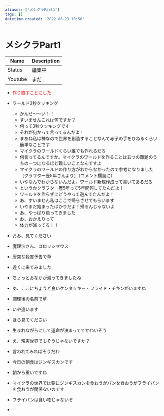 ```yaml
---
aliases: ['メシクラPart1']
tags: []
datetime-created: '2022-06-29 10:50'
---
```


# メシクラPart1
| Name   | Description                         |
| ------ | ----------------------------------- |
| Status | 編集中 |
| Youtube       | まだ                                    |

- <font color="Red">作り直すことにした</font>

- ワールド3秒クッキング
	- かんせ～～い！！
	- すいませんこれは何ですか？
	- 何って3秒クッキングです
	- それが何かって言ってるんだよ！
	- まあね私は神なので世界を創造することなんて赤子の手をひねるくらい簡単なことです
	- マイクラのワールドくらい誰でも作れるだろ
	- 何言ってるんですか。マイクラのワールドを作ることは五つの難題のうちの一つになるほど難しいことなんですよ
	- マイクラのワールドの作り方がわからなかったので参考になりました（クラフター歴5年さんより）（コメント欄風に）
	- いやなんでわからないんだよ。ワールド新規作成って書いてあるだろ
	- というかクラフター歴5年って5年間何してたんだよ！
	- ワールドを作らずにどうやって遊んでたんだよ！
	- あ、すいません私はここで帰らさせてもらいます
	- いやまだ始まったばかりだよ！帰るんじゃないよ
	- あ、やっぱり戻ってきました
	- お、おかえりって
	- 体力が減ってる！！

- おお、見てください
- 魔理沙さん、コロッシマウス
- 唐突な殺害予告で草
- 近くに来てみました

- ちょっとおなかが減ってきましたね
- あ、ここにちょうど良いケンタッキー・フライド・チキンがいますね
- 調理後の名前で草
- いや違います
- ほら見てください
- 生まれながらにして運命が決まっててかわいそう
- え、現実世界でもそうじゃないですか？
- 言われてみればそうだわ

- 今日の朝食はジンギスカンです
- 朝から重いですね
- マイクラの世界では朝にジンギスカンを食おうがパンを食おうがフライパンを食おうが関係ないのです
- フライパンは食い物じゃないぞ
- 